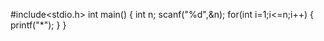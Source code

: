 #include<stdio.h>
int main()
{
	int n;
	scanf("%d",&n);
	for(int i=1;i<=n;i++)
	{
		printf("*");
	}
}
